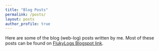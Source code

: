 ```yaml
---
title: "Blog Posts"
permalink: /posts/
layout: posts
author_profile: true
---
```


Here are some of the blog (web-log) posts written by me. 
Most of these posts can be found on [FlukyLogs Blogspot link](https://flukylogs.blogspot.com/).
